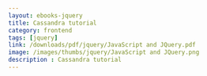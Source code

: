 ```yaml
---
layout: ebooks-jquery
title: Cassandra tutorial
category: frontend
tags: [jquery]
link: /downloads/pdf/jquery/JavaScript and JQuery.pdf 
image: /images/thumbs/jquery/JavaScript and JQuery.png
description : Cassandra tutorial 
---
```












